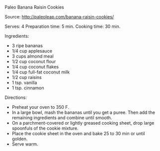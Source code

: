 Paleo Banana Raisin Cookies

Source:
http://paleoleap.com/banana-raisin-cookies/

Serves: 4
Preparation time: 5 min.
Cooking time: 30 min.

Ingredients:

- 3 ripe bananas
- 1/4 cup applesauce
- 3 cups almond meal
- 1/2 cup coconut flour
- 1/4 cup coconut flakes
- 1/4 cup full-fat coconut milk
- 1/2 cup raisins
- 1 tsp. vanilla
- 1 tsp. cinnamon

Directions:

- Preheat your oven to 350 F.
- In a large bowl, mash the bananas until you get a puree. Then add the remaining ingredients and combine until smooth.
- On a parchment-covered or lightly greased cooking sheet, drop large spoonfuls of the cookie mixture.
- Place the cookie sheet in the oven and bake 25 to 30 min or until golden.
- Serve warm.

